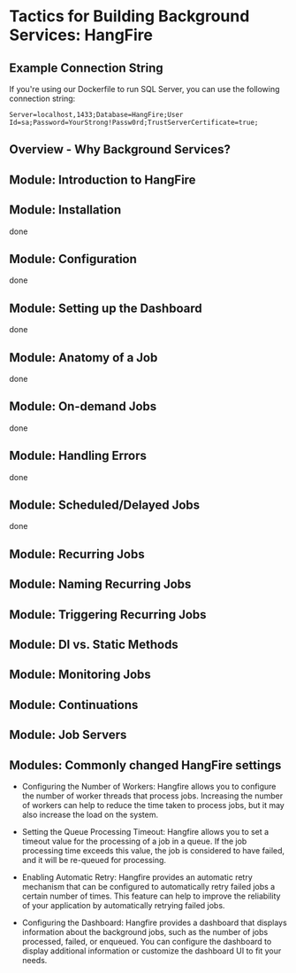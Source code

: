 # Tactics for Building Background Services: HangFire

## Example Connection String

If you're using our Dockerfile to run SQL Server, you can use the following connection string:

```
Server=localhost,1433;Database=HangFire;User Id=sa;Password=YourStrong!Passw0rd;TrustServerCertificate=true;
```

## Overview - Why Background Services?

## Module: Introduction to HangFire 

## Module: Installation
done

## Module: Configuration
done

## Module: Setting up the Dashboard
done

## Module: Anatomy of a Job
done

## Module: On-demand Jobs
done

## Module: Handling Errors
done

## Module: Scheduled/Delayed Jobs
done

## Module: Recurring Jobs

## Module: Naming Recurring Jobs

## Module: Triggering Recurring Jobs

## Module: DI vs. Static Methods



## Module: Monitoring Jobs

## Module: Continuations

## Module: Job Servers

## Modules: Commonly changed HangFire settings
* Configuring the Number of Workers: Hangfire allows you to configure the number of worker threads that process jobs. Increasing the number of workers can help to reduce the time taken to process jobs, but it may also increase the load on the system.

* Setting the Queue Processing Timeout: Hangfire allows you to set a timeout value for the processing of a job in a queue. If the job processing time exceeds this value, the job is considered to have failed, and it will be re-queued for processing.

* Enabling Automatic Retry: Hangfire provides an automatic retry mechanism that can be configured to automatically retry failed jobs a certain number of times. This feature can help to improve the reliability of your application by automatically retrying failed jobs.

* Configuring the Dashboard: Hangfire provides a dashboard that displays information about the background jobs, such as the number of jobs processed, failed, or enqueued. You can configure the dashboard to display additional information or customize the dashboard UI to fit your needs.
